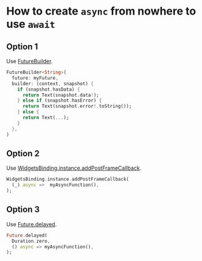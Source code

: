 # How to create `async` from nowhere to use `await`
## Option 1
Use [FutureBuilder](https://api.flutter.dev/flutter/widgets/FutureBuilder-class.html).
```dart
FutureBuilder<String>(
  future: myFuture,
  builder: (context, snapshot) {
    if (snapshot.hasData) {
      return Text(snapshot.data!);
    } else if (snapshot.hasError) {
      return Text(snapshot.error!.toString());
    } else {
      return Text(...);
    }
  },
)
```

## Option 2
Use [WidgetsBinding.instance.addPostFrameCallback](https://api.flutter.dev/flutter/scheduler/SchedulerBinding/addPostFrameCallback.html).
```dart
WidgetsBinding.instance.addPostFrameCallback(
  (_) async =>  myAsyncFunction(),
);
```

## Option 3
Use [Future.delayed](https://api.flutter.dev/flutter/dart-async/Future/Future.delayed.html).
```dart
Future.delayed(
  Duration.zero,
  () async => myAsyncFunction(),
);
```
